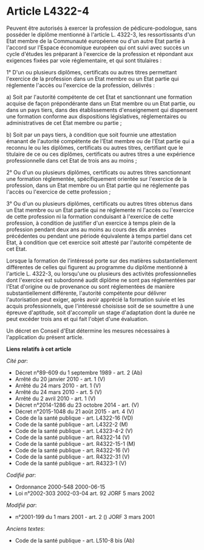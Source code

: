 # Article L4322-4

Peuvent être autorisés à exercer la profession de pédicure-podologue, sans posséder le diplôme mentionné à l'article L.
4322-3, les ressortissants d'un Etat membre de la Communauté européenne ou d'un autre Etat partie à l'accord sur l'Espace
économique européen qui ont suivi avec succès un cycle d'études les préparant à l'exercice de la profession et répondant aux
exigences fixées par voie réglementaire, et qui sont titulaires :

1° D'un ou plusieurs diplômes, certificats ou autres titres permettant l'exercice de la profession dans un Etat membre ou un
Etat partie qui réglemente l'accès ou l'exercice de la profession, délivrés :

a) Soit par l'autorité compétente de cet Etat et sanctionnant une formation acquise de façon prépondérante dans un Etat
membre ou un Etat partie, ou dans un pays tiers, dans des établissements d'enseignement qui dispensent une formation conforme
aux dispositions législatives, réglementaires ou administratives de cet Etat membre ou partie ;

b) Soit par un pays tiers, à condition que soit fournie une attestation émanant de l'autorité compétente de l'Etat membre ou
de l'Etat partie qui a reconnu le ou les diplômes, certificats ou autres titres, certifiant que le titulaire de ce ou ces
diplômes, certificats ou autres titres a une expérience professionnelle dans cet Etat de trois ans au moins ;

2° Ou d'un ou plusieurs diplômes, certificats ou autres titres sanctionnant une formation réglementée, spécifiquement
orientée sur l'exercice de la profession, dans un Etat membre ou un Etat partie qui ne réglemente pas l'accès ou l'exercice
de cette profession ;

3° Ou d'un ou plusieurs diplômes, certificats ou autres titres obtenus dans un Etat membre ou un Etat partie qui ne
réglemente ni l'accès ou l'exercice de cette profession ni la formation conduisant à l'exercice de cette profession, à
condition de justifier d'un exercice à temps plein de la profession pendant deux ans au moins au cours des dix années
précédentes ou pendant une période équivalente à temps partiel dans cet Etat, à condition que cet exercice soit attesté par
l'autorité compétente de cet Etat.

Lorsque la formation de l'intéressé porte sur des matières substantiellement différentes de celles qui figurent au programme
du diplôme mentionné à l'article L. 4322-3, ou lorsqu'une ou plusieurs des activités professionnelles dont l'exercice est
subordonné audit diplôme ne sont pas réglementées par l'Etat d'origine ou de provenance ou sont réglementées de manière
substantiellement différente, l'autorité compétente pour délivrer l'autorisation peut exiger, après avoir apprécié la
formation suivie et les acquis professionnels, que l'intéressé choisisse soit de se soumettre à une épreuve d'aptitude, soit
d'accomplir un stage d'adaptation dont la durée ne peut excéder trois ans et qui fait l'objet d'une évaluation.

Un décret en Conseil d'Etat détermine les mesures nécessaires à l'application du présent article.

**Liens relatifs à cet article**

_Cité par_:

  - Décret n°89-609 du 1 septembre 1989 - art. 2 (Ab)
  - Arrêté du 20 janvier 2010 - art. 1 (V)
  - Arrêté du 24 mars 2010 - art. 1 (V)
  - Arrêté du 24 mars 2010 - art. 5 (V)
  - Arrêté du 2 avril 2010 - art. 1 (V)
  - Décret n°2014-1286 du 23 octobre 2014 - art. (V)
  - Décret n°2015-1048 du 21 août 2015 - art. 4 (V)
  - Code de la santé publique - art. L4322-16 (VD)
  - Code de la santé publique - art. L4322-2 (M)
  - Code de la santé publique - art. L4323-4-2 (V)
  - Code de la santé publique - art. R4322-14 (V)
  - Code de la santé publique - art. R4322-15-1 (M)
  - Code de la santé publique - art. R4322-16 (V)
  - Code de la santé publique - art. R4322-31 (V)
  - Code de la santé publique - art. R4323-1 (V)

_Codifié par_:

  - Ordonnance 2000-548 2000-06-15
  - Loi n°2002-303 2002-03-04 art. 92 JORF 5 mars 2002

_Modifié par_:

  - n°2001-199 du 1 mars 2001 - art. 2 () JORF 3 mars 2001

_Anciens textes_:

  - Code de la santé publique - art. L510-8 bis (Ab)
